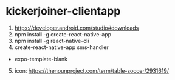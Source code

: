 # kickerjoiner-clientapp

1. https://developer.android.com/studio#downloads
2. npm install -g create-react-native-app
3. npm install -g react-native-cli
4. create-react-native-app sms-handler
  - expo-template-blank
5. icon: https://thenounproject.com/term/table-soccer/2931619/
